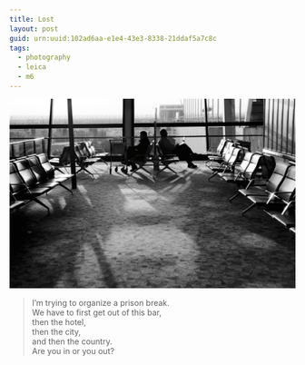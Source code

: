 ```yaml
---
title: Lost
layout: post
guid: urn:uuid:102ad6aa-e1e4-43e3-8338-21ddaf5a7c8c
tags:
  - photography
  - leica
  - m6
---
```


![Lost](/media/files/2014/03/17/lost.jpg)

> I’m trying to organize a prison break.  
> We have to first get out of this bar,  
> then the hotel,  
> then the city,  
> and then the country.  
> Are you in or you out?
